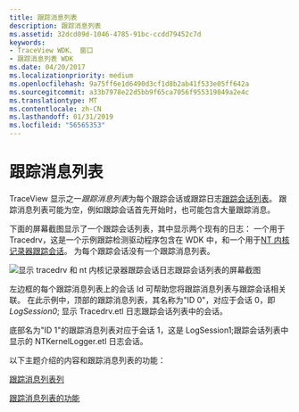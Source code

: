 ```yaml
---
title: 跟踪消息列表
description: 跟踪消息列表
ms.assetid: 32dcd09d-1046-4785-91bc-ccdd79452c7d
keywords:
- TraceView WDK、 窗口
- 跟踪消息列表 WDK
ms.date: 04/20/2017
ms.localizationpriority: medium
ms.openlocfilehash: 9a75ff6e1d6490d3cf1d8b2ab41f533e05ff642a
ms.sourcegitcommit: a33b7978e22d5bb9f65ca7056f955319049a2e4c
ms.translationtype: MT
ms.contentlocale: zh-CN
ms.lasthandoff: 01/31/2019
ms.locfileid: "56565353"
---
```

# <a name="trace-message-lists"></a>跟踪消息列表


TraceView 显示之一*跟踪消息列表*为每个跟踪会话或跟踪日志[跟踪会话列表](trace-session-list.md)。 跟踪消息列表可能为空，例如跟踪会话首先开始时，也可能包含大量跟踪消息。

下面的屏幕截图显示了一个跟踪会话列表，其中显示两个现有的日志： 一个用于 Tracedrv，这是一个示例跟踪检测驱动程序包含在 WDK 中，和一个用于[NT 内核记录器跟踪会话](nt-kernel-logger-trace-session.md)。 为每个跟踪会话没有一个跟踪消息列表。

![显示 tracedrv 和 nt 内核记录器跟踪会话日志跟踪会话列表的屏幕截图](images/traceview-multilog.png)

左边框的每个跟踪消息列表上的会话 Id 可帮助您将跟踪消息列表与跟踪会话相关联。 在此示例中，顶部的跟踪消息列表，其名称为"ID 0"，对应于会话 0，即*LogSession0*; 显示 Tracedrv.etl 日志跟踪会话列表中的会话。

底部名为"ID 1"的跟踪消息列表对应于会话 1，这是 LogSession1;跟踪会话列表中显示的 NTKernelLogger.etl 日志会话。

以下主题介绍的内容和跟踪消息列表的功能：

[跟踪消息列表列](trace-message-list-columns.md)

[跟踪消息列表的功能](trace-message-list-features.md)

 

 





